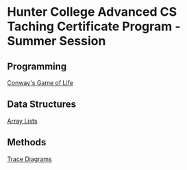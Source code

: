 # Hunter College Advanced CS Taching Certificate Program - Summer Session

## Programming
<a href= "https://replit.com/@chrismarra21/cohort-3-summer-work-chrismarra21-1#programming/3/Cgol.java">Conway's Game of Life</a>


## Data Structures
<a href="https://replit.com/@chrismarra21/cohort-3-summer-work-chrismarra21-1#ds/LinkedLists/LinkedList.java">Array Lists</a>


## Methods
<a href="https://replit.com/@chrismarra21/cohort-3-summer-work-chrismarra21-1#methods/03_trace.txt">Trace Diagrams</a>

